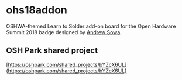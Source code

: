 # ohs18addon
OSHWA-themed Learn to Solder add-on board for the Open Hardware Summit 2018 badge designed by [Andrew Sowa](https://twitter.com/JunesPhD)

## OSH Park shared project
[https://oshpark.com/shared_projects/bYZcX6UL](https://oshpark.com/shared_projects/bYZcX6UL)
